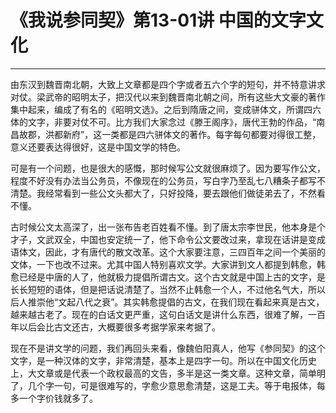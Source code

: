 # 《我说参同契》第13-01讲 中国的文字文化

------

由东汉到魏晋南北朝，大致上文章都是四个字或者五六个字的短句，并不特意讲求对仗。梁武帝的昭明太子，把汉代以来到魏晋南北朝之间，所有这些大文豪的著作集中起来，编成了有名的《昭明文选》。之后到隋唐之间，变成骈体文，所谓四六体的文字，非要对仗不可。比方我们大家念过《滕王阁序》，唐代王勃的作品，“南昌故郡，洪都新府”，这一类都是四六骈体文的著作。每字每句都要对得很工整，意义还要表达得很好，这是中国文学的特色。

可是有一个问题，也是很大的感慨，那时候写公文就很麻烦了。因为要写作公文，程度不好没有办法当公务员，不像现在的公务员，写白字乃至乱七八糟条子都写不清楚。我经常看到一些公文头都大了，只好投降，要去跟他们做徒弟去了，不然看不懂。

古时候公文太高深了，出一张布告老百姓看不懂。到了唐太宗李世民，他本身是个才子，文武双全，中国也安定统一了，他下命令公文要改过来，拿现在话讲是变成语体文，因此，才有唐代的散文改革。这个大家要注意，三四百年之间一个美丽的文体，一下也改不过来。尤其中国人特别喜欢文学。大家讲到文人都提到韩愈，韩愈已经是中唐的人了，他就极力提倡所谓古文。这个古文就是中国上古的文字，是长长短短的语体，但是把话说清楚了。当然不止韩愈一个人，不过他名气大，所以后人推崇他“文起八代之衰”。其实韩愈提倡的古文，在我们现在看起来真是古文，越来越古老了。现在的白话文更严重，这句白话文是讲什么东西，很难了解，一百年以后会比古文还古，大概要很多考据学家来考据了。

现在不是讲文学的问题，我们再回头来看，像魏伯阳真人，他写《参同契》的这个文字，是一种汉体的文字，非常清楚，基本上是四字一句。所以在中国文化历史上，大文章或是代表一个政权最高的文告，多半是这一类文章。这种文章，简单明了，几个字一句，可是很难写的，字愈少意思愈清楚，这是工夫。等于电报体，每多一个字价钱就多了。